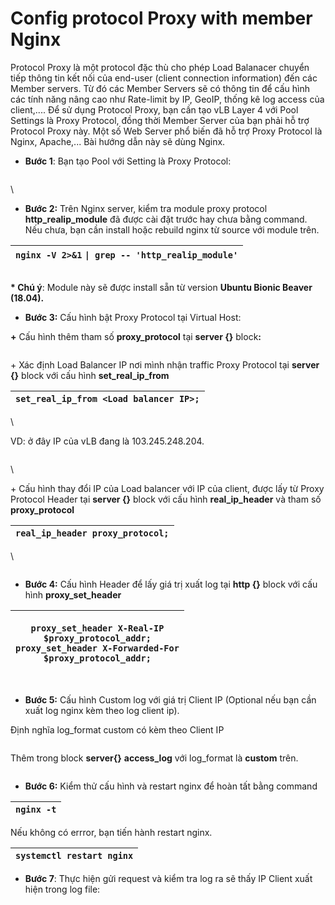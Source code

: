 # Config protocol Proxy with member Nginx

Protocol Proxy là một protocol đặc thù cho phép Load Balanacer chuyển tiếp thông tin kết nối của end-user (client connection information) đến các Member servers. Từ đó các Member Servers sẽ có thông tin để cấu hình các tính năng nâng cao như Rate-limit by IP, GeoIP, thống kê log access của client,.... Để sử dụng Protocol Proxy, bạn cần tạo vLB Layer 4 với Pool Settings là Proxy Protocol, đồng thời Member Server của bạn phải hỗ trợ Protocol Proxy này. Một số Web Server phổ biến đã hỗ trợ Proxy Protocol là Nginx, Apache,... Bài hướng dẫn này sẽ dùng Nginx.



* **Bước 1**: Bạn tạo Pool với Setting là Proxy Protocol:

<figure><img src="https://docs.vngcloud.vn/download/attachments/64553636/image2021-10-27_11-59-17.png?version=1&#x26;modificationDate=1699597645000&#x26;api=v2" alt=""><figcaption></figcaption></figure>

\


* **Bước 2:** Trên Nginx server, kiểm tra module proxy protocol **http\_realip\_module** đã được cài đặt trước hay chưa bằng command. Nếu chưa, bạn cần install hoặc rebuild nginx từ source với module trên.

| `nginx -V 2>&1` `\| grep -- 'http_realip_module'` |
| ------------------------------------------------- |

<figure><img src="https://docs.vngcloud.vn/download/attachments/64553636/image2021-10-27_11-46-47.png?version=1&#x26;modificationDate=1699597645000&#x26;api=v2" alt=""><figcaption></figcaption></figure>

**\* Chú ý**: Module này sẽ được install sẵn từ version **Ubuntu Bionic Beaver (18.04).**



* **Bước 3:** Cấu hình bật Proxy Protocol tại Virtual Host:

**+** Cấu hình thêm tham số **proxy\_protocol** tại **server {}** bloc&#x6B;**:**

<figure><img src="https://docs.vngcloud.vn/download/attachments/64553636/image2021-10-27_11-48-12.png?version=1&#x26;modificationDate=1699597645000&#x26;api=v2" alt=""><figcaption></figcaption></figure>

\+ Xác định Load Balancer IP nơi mình nhận traffic Proxy Protocol tại **server {}** block với cấu hình **set\_real\_ip\_from**

| `set_real_ip_from <Load balancer IP>;` |
| -------------------------------------- |

\


VD: ở đây IP của vLB đang là 103.245.248.204.&#x20;

<figure><img src="https://docs.vngcloud.vn/download/attachments/64553636/image2021-10-27_11-49-14.png?version=1&#x26;modificationDate=1699597645000&#x26;api=v2" alt=""><figcaption></figcaption></figure>

\


\+ Cấu hình thay đổi IP của Load balancer với IP của client, được lấy từ Proxy Protocol Header tại **server {}** block với cấu hình **real\_ip\_header** và tham số **proxy\_protocol**

| `real_ip_header proxy_protocol;` |
| -------------------------------- |

\


<figure><img src="https://docs.vngcloud.vn/download/attachments/64553636/image2021-10-27_11-50-39.png?version=1&#x26;modificationDate=1699597645000&#x26;api=v2" alt=""><figcaption></figcaption></figure>



* **Bước 4:** Cấu hình Header để lấy giá trị xuất log tại **http {}** block với cấu hình **proxy\_set\_header**



| <p><code>proxy_set_header X-Real-IP       $proxy_protocol_addr;</code><br><code>proxy_set_header X-Forwarded-For $proxy_protocol_addr;</code></p> |
| ------------------------------------------------------------------------------------------------------------------------------------------------- |



<figure><img src="https://docs.vngcloud.vn/download/attachments/64553636/image2021-10-27_11-51-10.png?version=1&#x26;modificationDate=1699597645000&#x26;api=v2" alt=""><figcaption></figcaption></figure>

* **Bước 5:** Cấu hình Custom log với giá trị Client IP (Optional nếu bạn cần xuất log nginx kèm theo log client ip).

Định nghĩa log\_format custom có kèm theo Client IP

<figure><img src="https://docs.vngcloud.vn/download/attachments/64553636/image2021-10-27_11-52-12.png?version=1&#x26;modificationDate=1699597645000&#x26;api=v2" alt=""><figcaption></figcaption></figure>

Thêm trong block **server{}** **access\_log** với log\_format là **custom** trên.

<figure><img src="https://docs.vngcloud.vn/download/attachments/64553636/image2021-10-27_11-52-47.png?version=1&#x26;modificationDate=1699597646000&#x26;api=v2" alt=""><figcaption></figcaption></figure>

* **Bước 6:** Kiểm thử cấu hình và restart nginx để hoàn tất bằng command

| `nginx -t` |
| ---------- |

Nếu không có errror, bạn tiến hành restart nginx.

| `systemctl restart nginx` |
| ------------------------- |



* **Bước 7**: Thực hiện gửi request và kiểm tra log ra sẽ thấy IP Client xuất hiện trong log file:

<figure><img src="https://docs.vngcloud.vn/download/attachments/64553636/image2021-10-27_11-55-33.png?version=1&#x26;modificationDate=1699597646000&#x26;api=v2" alt=""><figcaption></figcaption></figure>
